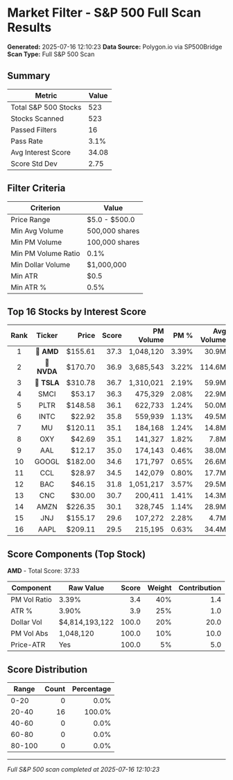 # Market Filter - S&P 500 Full Scan Results

**Generated:** 2025-07-16 12:10:23
**Data Source:** Polygon.io via SP500Bridge
**Scan Type:** Full S&P 500 Scan

## Summary

| Metric | Value |
|--------|-------|
| Total S&P 500 Stocks | 523 |
| Stocks Scanned | 523 |
| Passed Filters | 16 |
| Pass Rate | 3.1% |
| Avg Interest Score | 34.08 |
| Score Std Dev | 2.75 |

## Filter Criteria

| Criterion | Value |
|-----------|-------|
| Price Range | $5.0 - $500.0 |
| Min Avg Volume | 500,000 shares |
| Min PM Volume | 100,000 shares |
| Min PM Volume Ratio | 0.1% |
| Min Dollar Volume | $1,000,000 |
| Min ATR | $0.5 |
| Min ATR % | 0.5% |

## Top 16 Stocks by Interest Score

| Rank | Ticker | Price | Score | PM Volume | PM % | Avg Volume | ATR | ATR % | $ Volume |
|:----:|:------:|------:|------:|----------:|-----:|-----------:|----:|------:|---------:|
| 1 | 🥇 **AMD** | $155.61 | 37.3 | 1,048,120 | 3.39% | 30.9M | $6.07 | 3.90% | $4814.2M |
| 2 | 🥈 **NVDA** | $170.70 | 36.9 | 3,685,543 | 3.22% | 114.6M | $4.29 | 2.52% | $19556.5M |
| 3 | 🥉 **TSLA** | $310.78 | 36.7 | 1,310,021 | 2.19% | 59.9M | $10.53 | 3.39% | $18607.3M |
| 4 | SMCI | $53.17 | 36.3 | 475,329 | 2.08% | 22.9M | $2.16 | 4.06% | $1215.7M |
| 5 | PLTR | $148.58 | 36.1 | 622,733 | 1.24% | 50.0M | $5.49 | 3.69% | $7434.0M |
| 6 | INTC | $22.92 | 35.8 | 559,939 | 1.13% | 49.5M | $0.73 | 3.20% | $1134.1M |
| 7 | MU | $120.11 | 35.1 | 184,168 | 1.24% | 14.8M | $3.90 | 3.24% | $1777.6M |
| 8 | OXY | $42.69 | 35.1 | 141,327 | 1.82% | 7.8M | $1.28 | 3.01% | $331.1M |
| 9 | AAL | $12.17 | 35.0 | 174,143 | 0.46% | 38.0M | $0.53 | 4.35% | $462.3M |
| 10 | GOOGL | $182.00 | 34.6 | 171,797 | 0.65% | 26.6M | $4.42 | 2.43% | $4841.3M |
| 11 | CCL | $28.97 | 34.5 | 142,079 | 0.80% | 17.7M | $0.74 | 2.56% | $513.7M |
| 12 | BAC | $46.15 | 31.8 | 1,051,217 | 3.57% | 29.5M | $0.76 | 1.64% | $1360.4M |
| 13 | CNC | $30.00 | 30.7 | 200,411 | 1.41% | 14.3M | $1.57 | 5.25% | $427.6M |
| 14 | AMZN | $226.35 | 30.1 | 328,745 | 1.14% | 28.9M | $3.71 | 1.64% | $6550.3M |
| 15 | JNJ | $155.17 | 29.6 | 107,272 | 2.28% | 4.7M | $2.15 | 1.39% | $730.9M |
| 16 | AAPL | $209.11 | 29.5 | 215,195 | 0.63% | 34.4M | $3.39 | 1.62% | $7197.4M |

## Score Components (Top Stock)

**AMD** - Total Score: 37.33

| Component | Raw Value | Score | Weight | Contribution |
|-----------|-----------|------:|-------:|-------------:|
| PM Vol Ratio | 3.39% | 3.4 | 40% | 1.4 |
| ATR % | 3.90% | 3.9 | 25% | 1.0 |
| Dollar Vol | $4,814,193,122 | 100.0 | 20% | 20.0 |
| PM Vol Abs | 1,048,120 | 100.0 | 10% | 10.0 |
| Price-ATR | Yes | 100.0 | 5% | 5.0 |

## Score Distribution

| Range | Count | Percentage |
|-------|------:|-----------:|
| 0-20 | 0 | 0.0% |
| 20-40 | 16 | 100.0% |
| 40-60 | 0 | 0.0% |
| 60-80 | 0 | 0.0% |
| 80-100 | 0 | 0.0% |

---
*Full S&P 500 scan completed at 2025-07-16 12:10:23*
